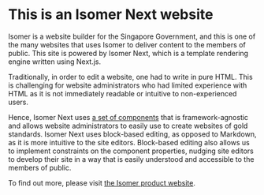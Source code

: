 # This is an Isomer Next website

Isomer is a website builder for the Singapore Government, and this is one of the many websites that uses Isomer to deliver content to the members of public. This site is powered by Isomer Next, which is a template rendering engine written using Next.js.

Traditionally, in order to edit a website, one had to write in pure HTML. This is challenging for website administrators who had limited experience with HTML as it is not immediately readable or intuitive to non-experienced users.

Hence, Isomer Next uses [a set of components](https://github.com/isomerpages/isomer-components) that is framework-agnostic and allows website administrators to easily use to create websites of gold standards. Isomer Next uses block-based editing, as opposed to Markdown, as it is more intuitive to the site editors. Block-based editing also allows us to implement constraints on the component properties, nudging site editors to develop their site in a way that is easily understood and accessible to the members of public.

To find out more, please visit [the Isomer product website](https://www.isomer.gov.sg).

